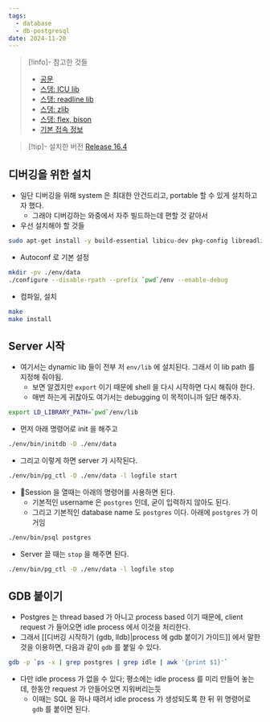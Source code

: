 ```yaml
---
tags:
  - database
  - db-postgresql
date: 2024-11-20
---
```

> [!info]- 참고한 것들
> - [공문](https://www.postgresql.org/docs/current/install-make.html)
> - [스댕: ICU lib](https://stackoverflow.com/a/78478841)
> - [스댕: readline lib](https://askubuntu.com/a/89394)
> - [스댕: zlib](https://askubuntu.com/a/1169769)
> - [스댕: flex, bison](https://stackoverflow.com/a/33623423)
> - [기본 접속 정보](https://postgresql.kr/docs/9.5/manage-ag-createdb.html)

> [!tip]- 설치한 버전
> [Release 16.4](https://github.com/postgres/postgres/releases/tag/REL_16_4)

## 디버깅을 위한 설치

- 일단 디버깅을 위해 system 은 최대한 안건드리고, portable 할 수 있게 설치하고자 했다.
	- 그래야 디버깅하는 와중에서 자주 빌드하는데 편할 것 같아서
- 우선 설치해야 할 것들

```bash
sudo apt-get install -y build-essential libicu-dev pkg-config libreadline-dev zlib1g-dev bison flex
```

- Autoconf 로 기본 설정

```bash
mkdir -pv ./env/data
./configure --disable-rpath --prefix `pwd`/env --enable-debug
```

- 컴파일, 설치

```bash
make
make install
```

## Server 시작

- 여기서는 dynamic lib 들이 전부 저 `env/lib` 에 설치된다. 그래서 이 lib path 를 지정해 줘야됨.
	- 보면 알겠지만 `export` 이기 때문에 shell 을 다시 시작하면 다시 해줘야 한다.
	- 매번 하는게 귀찮아도 여기서는 debugging 이 목적이니까 일단 해주자.

```bash
export LD_LIBRARY_PATH=`pwd`/env/lib
```

- 먼저 아래 명령어로 init 을 해주고

```bash
./env/bin/initdb -D ./env/data
```

- 그리고 이렇게 하면 server 가 시작된다.

```bash
./env/bin/pg_ctl -D ./env/data -l logfile start
```

- Session 을 열때는 아래의 명령어를 사용하면 된다.
	- 기본적인 username 은 `postgres` 인데, 굳이 입력하지 않아도 된다.
	- 그리고 기본적인 database name 도 `postgres` 이다. 아래에 `postgres` 가 이거임

```bash
./env/bin/psql postgres
```

- Server 끌 때는 `stop` 을 해주면 된다.

```bash
./env/bin/pg_ctl -D ./env/data -l logfile stop
```

## GDB 붙이기

- Postgres 는 thread based 가 아니고 process based 이기 때문에, client request 가 들어오면 idle process 에서 이것을 처리한다.
- 그래서 [[디버깅 시작하기 (gdb, lldb)|process 에 gdb 붙이기 가이드]] 에서 말한 것을 이용하면, 다음과 같이 `gdb` 를 붙일 수 있다.

```bash
gdb -p `ps -x | grep postgres | grep idle | awk '{print $1}'`
```

- 다만 idle process 가 없을 수 있다; 평소에는 idle process 를 미리 만들어 놓는데, 한동안 request 가 안들어오면 지워버리는듯
	- 이때는 SQL 을 하나 때려서 idle process 가 생성되도록 한 뒤 위 명령어로 `gdb` 를 붙이면 된다.